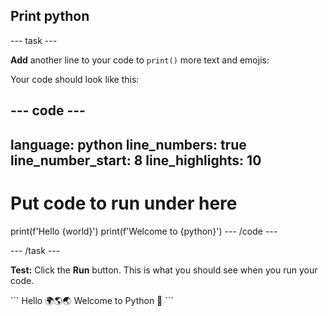<h2 class="c-project-heading--task">Print python</h2>

--- task ---

**Add** another line to your code to `print()` more text and emojis:

Your code should look like this:

--- code ---
---
language: python
line_numbers: true
line_number_start: 8
line_highlights: 10
---
# Put code to run under here
print(f'Hello {world}')
print(f'Welcome to {python}')
--- /code ---

--- /task ---

**Test:** Click the **Run** button.
This is what you should see when you run your code.

<div class="c-project-output">
```
Hello 🌍🌎🌏
Welcome to Python 🐍
```
</div>
